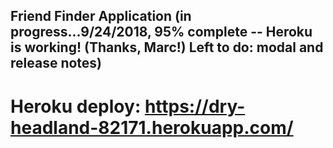 ## Friend Finder Application (in progress...9/24/2018, 95% complete -- Heroku is working! (Thanks, Marc!) Left to do: modal and release notes)

# Heroku deploy: https://dry-headland-82171.herokuapp.com/